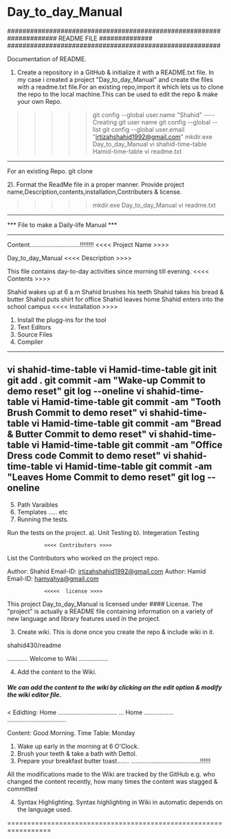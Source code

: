 # Day_to_day_Manual
########################################################
#############         README FILE         ##############
########################################################

Documentation of README.

1. Create a repository in a GitHub & initialize it with a README.txt file. In my case i created a project "Day_to_day_Manual" and create the files with a readme.txt file.For an existing repo,import it which
lets us to clone the repo to the local machine.This can be used to edit the repo & make your own Repo.

>>>>>  git config --global user.name "Shahid"                ----   Creating git user name
>>>>>  git config --global --list
>>>>>  git config --global user.email "irtizahshahid1992@gmail.com"
>>>>>  mkdir.exe Day_to_day_Manual
>>>>>  vi shahid-time-table Hamid-time-table
>>>>>  vi readme.txt

-------------------------
For an existing Repo.
git clone <ReadMe url>

2). Format the ReadMe file in a proper manner. Provide project name,Description,contents,installation,Contributers & license.

>>>>>  mkdir.exe Day_to_day_Manual
>>>>>  vi readme.txt
********************************************
***   File to make a Daily-life Manual   ***
********************************************

Content.............................!!!!!!!!
               <<<< Project Name >>>> 
			   
Day_to_day_Manual
               <<<< Description  >>>>
			   
This file contains day-to-day activities since morning till evening.
                 <<<< Contents >>>>

Shahid wakes up at 6 a.m
Shahid brushes his teeth
Shahid takes his bread & butter
Shahid puts shirt for office
Shahid leaves home
Shahid enters into the school campus
                <<<< Installation >>>> 
				
1.  Install the plugg-ins for the tool 
2.  Text Editors 
3.  Source Files 
4.  Compiler
------------------------
vi shahid-time-table
vi Hamid-time-table
git init
git add .
git commit -am "Wake-up Commit to demo reset"
git log --oneline
vi shahid-time-table
vi Hamid-time-table
git commit -am "Tooth Brush Commit to demo reset"
vi shahid-time-table
vi Hamid-time-table
git commit -am "Bread & Butter Commit to demo reset"
vi shahid-time-table
vi Hamid-time-table
git commit -am "Office Dress code Commit to demo reset"
vi shahid-time-table
vi Hamid-time-table
git commit -am "Leaves Home Commit to demo reset"
git log --oneline
------------------------
5.  Path Varaibles
6.  Templates ..... etc
7.  Running the tests.

Run the tests on the project.
a). Unit Testing
b). Integeration Testing

                <<<< Contributers >>>>
				
List the Contributors who worked on the project repo.

Author: Shahid
Email-ID: irtizahshahid1992@gmail.com
Author: Hamid
Email-ID: hamyahya@gmail.com

                <<<<<  license >>>>
				
This project Day_to_day_Manual is licensed under ####  License. 
The "project" is actually a README file containing information on a variety of new language and library features used in the project.



3. Create wiki. This is done once you create the repo & include wiki in it.

shahid430/readme 

............ Welcome to Wiki .................


4.  Add the content to the Wiki.

#####  We can add the content to the wiki by clicking on the edit option & modify the wiki editor file.

< Edidting: Home
..................................
... Home         .................
..................................


Content:
Good Morning.
Time Table: Monday
1. Wake up early in the morning at 6 O'Clock.
2. Brush your teeth & take a bath with Dettol.
3. Prepare your breakfast butter toast.......
........................................!!!!!!

All the modifications made to the Wiki are tracked by the GitHub e.g. who changed the content recently, how many times the content 
was stagged & committed


4.  Syntax Highlighting. Syntax highlighting in Wiki in automatic depends on the language used.
  
=================================================================
